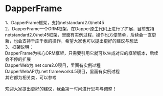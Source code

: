 # DapperFrame
1、DapperFrame框架，支持netstandard2.0/net45  <br />
2、DapperFrame一个ORM框架，在Dapper原生代码上进行了扩展，目前支持netstandard2.0/net45框架，里面有实例过程，操作也方便简单，后续会一直更新，也会支持千库千表的操作，希望大家也可以提出更好的建议与想法   <br />
3、框架说明：  <br />
	DapperFrame为核心ORM框架，只需要引用它就可以生成对应的框架版本，后续会不停的扩展  <br />
	DapperWeb为.net core2.0项目，里面有实例过程  <br />
	DapperWebAPI为.net framework4.5项目，里面有实例过程  <br />
	其它都为相关类，可以参考  <br />
  <br />
欢迎大家提出更好的建议，我会第一时间进行思考与调整！  <br />